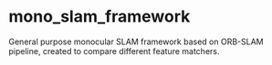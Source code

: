 # mono_slam_framework
General purpose monocular SLAM framework based on ORB-SLAM pipeline, created to compare different feature matchers.
